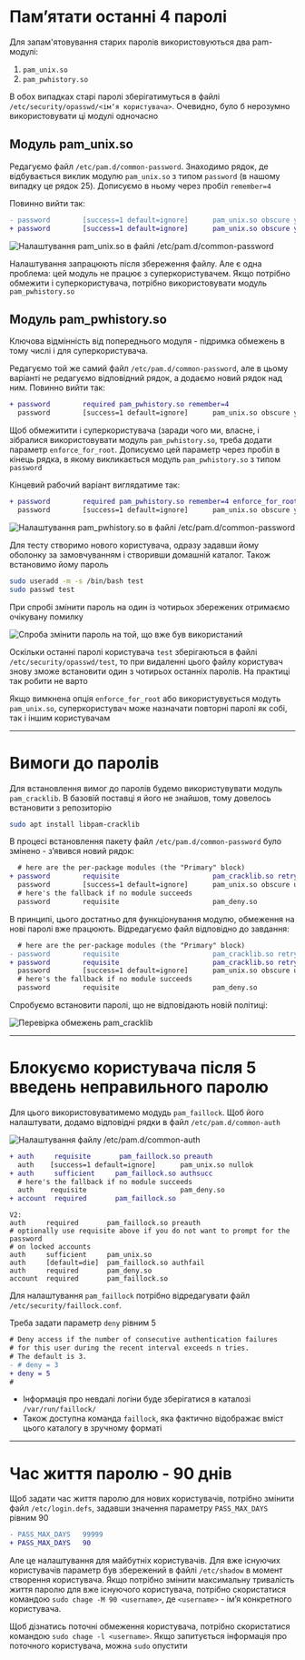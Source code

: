 # Памʼятати останні 4 паролі
Для запам'ятовування старих паролів використовуються два pam-модулі:
1. `pam_unix.so`
2. `pam_pwhistory.so`

В обох випадках старі паролі зберігатимуться в файлі `/etc/security/opasswd/<імʼя користувача>`. Очевидно, було б нерозумно використовувати ці модулі одночасно

## Модуль pam_unix.so
Редагуємо файл `/etc/pam.d/common-password`. Знаходимо рядок, де відбувається виклик модулю `pam_unix.so` з типом `password` (в нашому випадку це рядок 25). Дописуємо в ньому через пробіл `remember=4`

Повинно вийти так:
```diff
- password        [success=1 default=ignore]      pam_unix.so obscure yescrypt
+ password        [success=1 default=ignore]      pam_unix.so obscure yescrypt remember=4
```

![Налаштування pam_unix.so в файлі /etc/pam.d/common-password](pam_unix.png)

Налаштування запрацюють після збереження файлу. Але є одна проблема: цей модуль не працює з суперкористувачем. Якщо потрібно обмежити і суперкористувача, потрібно використовувати модуль `pam_pwhistory.so`

## Модуль pam_pwhistory.so
Ключова відмінність від попереднього модуля - підримка обмежень в тому числі і для суперкористувача.

Редагуємо той же самий файл `/etc/pam.d/common-password`, але в цьому варіанті не редагуємо відповідний рядок, а додаємо новий рядок над ним. Повинно вийти так:
```diff
+ password        required pam_pwhistory.so remember=4
  password        [success=1 default=ignore]      pam_unix.so obscure yescryp
```

Щоб обмежитити і суперкористувача (заради чого ми, власне, і зібралися використовувати модуль `pam_pwhistory.so`, треба додати параметр `enforce_for_root`. Дописуємо цей параметр через пробіл в кінець рядка, в якому викликається модуль `pam_pwhistory.so` з типом `password`

Кінцевий рабочий варіант виглядатиме так:

```diff
+ password        required pam_pwhistory.so remember=4 enforce_for_root
  password        [success=1 default=ignore]      pam_unix.so obscure yescryp
```

![Налаштування pam_pwhistory.so в файлі /etc/pam.d/common-password](pam_pwhistory.png)

Для тесту створимо нового користувача, одразу задавши йому оболонку за замовчуванням і створивши домашній каталог. Також встановимо йому пароль

```bash
sudo useradd -m -s /bin/bash test
sudo passwd test
```

При спробі змінити пароль на один із чотирьох збережених отримаємо очікувану помилку

![Спроба змінити пароль на той, що вже був використаний](password_used.png)

Оскільки останні паролі користувача `test` зберігаються в файлі `/etc/security/opasswd/test`, то при видаленні цього файлу користувач знову зможе встановити один з чотирьох останніх паролів. На практиці так робити не варто

Якщо вимкнена опція `enforce_for_root` або використувується модуть `pam_unix.so`, суперкористувач може назначати повторні паролі як собі, так і іншим користувачам

___

# Вимоги до паролів

Для встановлення вимог до паролів будемо використувувати модуль `pam_cracklib`. В базовій поставці я його не знайшов, тому довелось встановити з репозиторію
```bash
sudo apt install libpam-cracklib
```

В процесі встановлення пакету  файл `/etc/pam.d/common-password` було змінено - зʼявився новий рядок:

```diff
  # here are the per-package modules (the "Primary" block)
+ password        requisite                       pam_cracklib.so retry=3 minlen=8 difok=3
  password        [success=1 default=ignore]      pam_unix.so obscure use_authtok try_first_pass yescrypt
  # here's the fallback if no module succeeds
  password        requisite                       pam_deny.so
```

В принципі, цього достатньо для функціонування модулю, обмеження на нові паролі вже працюють. Відредагуємо файл відповідно до завдання:

```diff
  # here are the per-package modules (the "Primary" block)
- password        requisite                       pam_cracklib.so retry=3 minlen=8 difok=3
+ password        requisite                       pam_cracklib.so retry=3 minlen=8 lcredit=-1 ucredit=-2 dcredit=-2 ocredit=-1
  password        [success=1 default=ignore]      pam_unix.so obscure use_authtok try_first_pass yescrypt
  # here's the fallback if no module succeeds
  password        requisite                       pam_deny.so
```

Спробуємо встановити паролі, що не відповідають новій політиці:

![Перевірка обмежень pam_cracklib](cracklib_test.png)

___

# Блокуємо користувача після 5 введень неправильного паролю
Для цього використовуватимемо модудь `pam_faillock`. Щоб його налаштувати, додамо відповідні рядки в файл `/etc/pam.d/common-auth`

![Налаштування файлу /etc/pam.d/common-auth](common_auth.png)

```diff
+ auth     requisite       pam_faillock.so preauth
  auth    [success=1 default=ignore]      pam_unix.so nullok
+ auth     sufficient     pam_faillock.so authsucc
  # here's the fallback if no module succeeds
  auth    requisite                       pam_deny.so
+ account  required       pam_faillock.so
```



```
V2:
auth     required       pam_faillock.so preauth
# optionally use requisite above if you do not want to prompt for the password
# on locked accounts
auth     sufficient     pam_unix.so
auth     [default=die]  pam_faillock.so authfail
auth     required       pam_deny.so
account  required       pam_faillock.so
```

Для налаштування `pam_faillock` потрібно відредагувати файл `/etc/security/faillock.conf`.

Треба задати параметр `deny` рівним 5

```diff
# Deny access if the number of consecutive authentication failures
# for this user during the recent interval exceeds n tries.
# The default is 3.
- # deny = 3
+ deny = 5
#
```

* Інформація про невдалі логіни буде зберігатися в каталозі `/var/run/faillock/`
* Також доступна команда `faillock`, яка фактично відображає вміст цього каталогу в зручному форматі
___

# Час життя паролю - 90 днів

Щоб задати час життя паролю для нових користувачів, потрібно змінити файл `/etc/login.defs`, задавши значення параметру `PASS_MAX_DAYS` рівним 90

```diff
- PASS_MAX_DAYS   99999
+ PASS_MAX_DAYS   90
```

Але це налаштування для майбутніх користувачів. Для вже існуючих користувачів параметр був збережений в файлі `/etc/shadow` в момент створення користувача. Якщо потрібно змінити максимальну тривалість життя паролю для вже існуючого користувача, потрібно скористатися командою `sudo chage -M 90 <username>`, де `<username>` - імʼя конкретного користувача.

Щоб дізнатись поточні обмеження користувача, потрібно скористатися командою `sudo chage -l <username>`. Якщо запитується інформація про поточного користувача, можна `sudo` опустити
